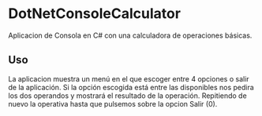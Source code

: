 # DotNetConsoleCalculator
Aplicacion de Consola en C# con una calculadora de operaciones básicas.

## Uso
La aplicacion muestra un menú en el que escoger entre 4 opciones o salir de la aplicación.
Si la opción escogida está entre las disponibles nos pedira los dos operandos y mostrará el resultado de la operación.
Repitiendo de nuevo la operativa hasta que pulsemos sobre la opcion Salir (0).

